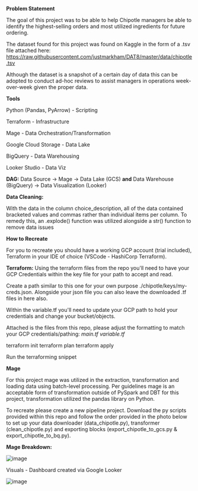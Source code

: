**Problem Statement**

The goal of this project was to be able to help Chipotle managers be able to identify the highest-selling orders and most utilized ingredients for future ordering.

The dataset found for this project was found on Kaggle in the form of a .tsv file attached here: https://raw.githubusercontent.com/justmarkham/DAT8/master/data/chipotle.tsv

Although the dataset is a snapshot of a certain day of data this can be adopted to conduct ad-hoc reviews to assist managers in operations week-over-week given the proper data.

**Tools**

Python (Pandas, PyArrow) - Scripting

Terraform - Infrastructure

Mage - Data Orchestration/Transformation 

Google Cloud Storage - Data Lake

BigQuery - Data Warehousing

Looker Studio - Data Viz

**DAG:** Data Source -> Mage -> Data Lake (GCS) **and** Data Warehouse (BigQuery) -> Data Visualization (Looker)


**Data Cleaning:**

With the data in the column choice_description, all of the data contained bracketed values and commas rather than individual items per column. To remedy this, an .explode() function was utilized alongside a str() function to remove data issues

**How to Recreate**

For you to recreate you should have a working GCP account (trial included), Terraform in your IDE of choice (VSCode - HashiCorp Terraform).

**Terraform:**
Using the terraform files from the repo you'll need to have your GCP Credentials within the key file for your path to accept and read.

Create a path similar to this one for your own purpose ./chipotle/keys/my-creds.json. Alongside your json file you can also leave the downloaded .tf files in here also.

Within the variable.tf you'll need to update your GCP path to hold your credentials and change your bucket/objects.

Attached is the files from this repo, please adjust the formatting to match your GCP credentials/pathing:
_main.tf
variable.tf_

terraform init
terraform plan
terraform apply

Run the terraforming snippet

**Mage**

For this project mage was utilized in the extraction, transformation and loading data using batch-level processing. Per guidelines mage is an acceptable form of transformation outside of PySpark and DBT for this project, transformation utilized the pandas library on Python.

To recreate please create a new pipeline project.
Download the py scripts provided within this repo and follow the order provided in the photo below to set up your data downloader (data_chipotle.py), transformer (clean_chipotle.py) and exporting blocks (export_chipotle_to_gcs.py & export_chipotle_to_bq.py).

**Mage Breakdown:**

![image](https://github.com/micow980/chipotle_project/assets/110073973/8a9c22ea-a8a8-4b59-89ad-7ed7acecfb3a)

Visuals - Dashboard created via Google Looker

![image](https://github.com/micow980/chipotle_project/assets/110073973/138db54a-733d-44c3-bb0f-6d83147349af)

